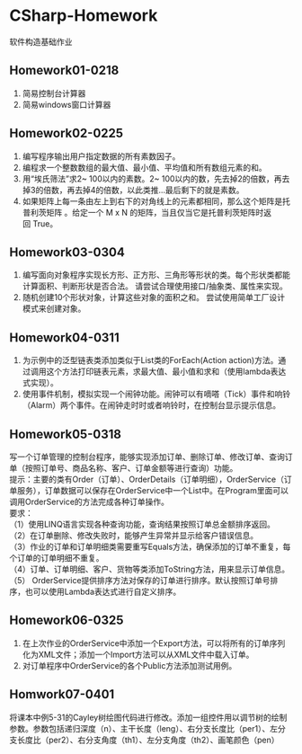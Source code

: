 # CSharp-Homework

软件构造基础作业

## Homework01-0218

1. 简易控制台计算器
2. 简易windows窗口计算器<br/>

## Homework02-0225
1. 编写程序输出用户指定数据的所有素数因子。
2. 编程求一个整数数组的最大值、最小值、平均值和所有数组元素的和。
3. 用“埃氏筛法”求2~ 100以内的素数。2~ 100以内的数，先去掉2的倍数，再去掉3的倍数，再去掉4的倍数，以此类推...最后剩下的就是素数。
4. 如果矩阵上每一条由左上到右下的对角线上的元素都相同，那么这个矩阵是托普利茨矩阵 。给定一个 M x N 的矩阵，当且仅当它是托普利茨矩阵时返回 True。<br/>

## Homework03-0304
1. 编写面向对象程序实现长方形、正方形、三角形等形状的类。每个形状类都能计算面积、判断形状是否合法。 请尝试合理使用接口/抽象类、属性来实现。
2. 随机创建10个形状对象，计算这些对象的面积之和。 尝试使用简单工厂设计模式来创建对象。<br/>

## Homework04-0311
1. 为示例中的泛型链表类添加类似于List<T>类的ForEach(Action<T> action)方法。通过调用这个方法打印链表元素，求最大值、最小值和求和（使用lambda表达式实现）。<br/>
2. 使用事件机制，模拟实现一个闹钟功能。闹钟可以有嘀嗒（Tick）事件和响铃（Alarm）两个事件。在闹钟走时时或者响铃时，在控制台显示提示信息。<br/>

## Homework05-0318
写一个订单管理的控制台程序，能够实现添加订单、删除订单、修改订单、查询订单（按照订单号、商品名称、客户、订单金额等进行查询）功能。<br/>
提示：主要的类有Order（订单）、OrderDetails（订单明细），OrderService（订单服务），订单数据可以保存在OrderService中一个List中。在Program里面可以调用OrderService的方法完成各种订单操作。<br/>
要求：<br/>
（1）使用LINQ语言实现各种查询功能，查询结果按照订单总金额排序返回。<br/>
（2）在订单删除、修改失败时，能够产生异常并显示给客户错误信息。<br/>
（3）作业的订单和订单明细类需要重写Equals方法，确保添加的订单不重复，每个订单的订单明细不重复。<br/>
（4）订单、订单明细、客户、货物等类添加ToString方法，用来显示订单信息。<br/>
（5） OrderService提供排序方法对保存的订单进行排序。默认按照订单号排序，也可以使用Lambda表达式进行自定义排序。<br/>
  
  ## Homework06-0325
1.  在上次作业的OrderService中添加一个Export方法，可以将所有的订单序列化为XML文件；添加一个Import方法可以从XML文件中载入订单。<br/>
2.  对订单程序中OrderService的各个Public方法添加测试用例。<br/>

  ## Homwork07-0401
 将课本中例5-31的Cayley树绘图代码进行修改。添加一组控件用以调节树的绘制参数。参数包括递归深度（n）、主干长度（leng）、右分支长度比（per1）、左分支长度比（per2）、右分支角度（th1）、左分支角度（th2）、画笔颜色（pen）
